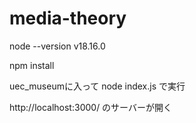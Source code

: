# media-theory
node --version
v18.16.0

npm install

uec_museumに入って
node index.js
で実行

http://localhost:3000/
のサーバーが開く
